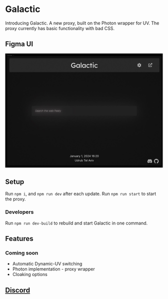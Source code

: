 # Galactic
Introducing Galactic. A new proxy, built on the Photon wrapper for UV. The proxy currently has basic functionality with bad CSS. 


## Figma UI
![](./galactic.jpg)

## Setup
 Run `npm i`, and `npm run dev` after each update. Run `npm run start` to start the proxy.

### Developers
Run `npm run dev-build` to rebuild and start Galactic in one command.

## Features
### Coming soon
* Automatic Dynamic-UV switching
* Photon implementation - proxy wrapper
* Cloaking options

## [Discord](https://discord.gg/xsQRx4tjj5)

